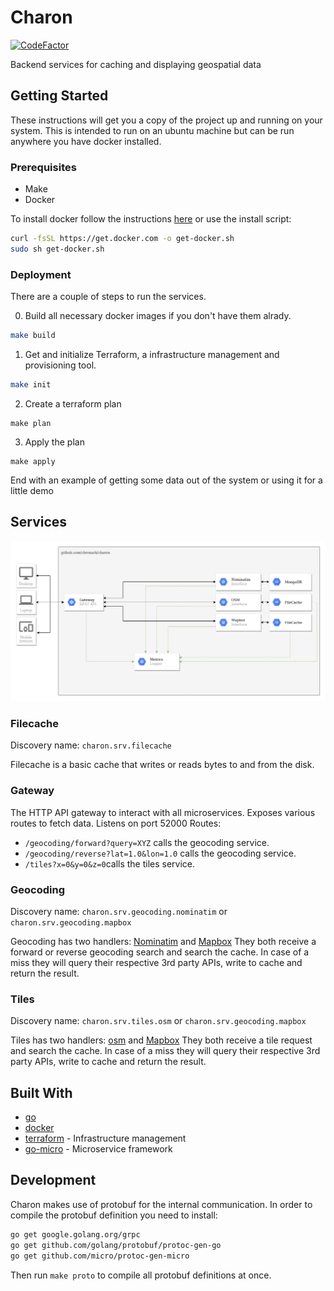 # Charon
[![CodeFactor](https://www.codefactor.io/repository/github/chronark/charon/badge)](https://www.codefactor.io/repository/github/chronark/charon)

Backend services for caching and displaying geospatial data



## Getting Started

These instructions will get you a copy of the project up and running on your system. This is intended to run on an ubuntu machine but can be run anywhere you have docker installed.

### Prerequisites

- Make
- Docker

To install docker follow the instructions [here](https://docs.docker.com/install/linux/docker-ce/ubuntu/) or use the install script:
```sh
curl -fsSL https://get.docker.com -o get-docker.sh
sudo sh get-docker.sh
```

### Deployment

There are a couple of steps to run the services.

0. Build all necessary docker images if you don't have them alrady.
```sh
make build
```

1. Get and initialize Terraform, a infrastructure management and provisioning tool.
```sh
make init
```

2. Create a terraform plan
```
make plan
```

3. Apply the plan
```
make apply
```

End with an example of getting some data out of the system or using it for a little demo


## Services
![Architecture](https://github.com/chronark/charon/blob/master/architecture.jpeg?raw=true)

### Filecache
Discovery name: `charon.srv.filecache`

Filecache is a basic cache that writes or reads bytes to and from the disk.

### Gateway
The HTTP API gateway to interact with all microservices. Exposes various routes to fetch data.
Listens on port 52000
Routes:
- `/geocoding/forward?query=XYZ` calls the geocoding service.
- `/geocoding/reverse?lat=1.0&lon=1.0` calls the geocoding service.
- `/tiles?x=0&y=0&z=0`calls the tiles service.

### Geocoding
Discovery name: `charon.srv.geocoding.nominatim` or `charon.srv.geocoding.mapbox`

Geocoding has two handlers:  [Nominatim](https://nominatim.org/) and [Mapbox](https://www.mapbox.com/)
They both receive a forward or reverse geocoding search and search the cache. In case of a miss they will query their respective 3rd party APIs, write to cache and return the result.

### Tiles
Discovery name: `charon.srv.tiles.osm` or `charon.srv.geocoding.mapbox`

Tiles has two handlers:  [osm](https://openstreetmap.org/) and [Mapbox](https://www.mapbox.com/)
They both receive a tile request and search the cache. In case of a miss they will query their respective 3rd party APIs, write to cache and return the result.


## Built With

* [go](https://golang.org/)
* [docker](https://www.docker.com/)
* [terraform](https://www.terraform.io/) - Infrastructure management
* [go-micro](https://github.com/micro/go-micro) - Microservice framework

## Development

Charon makes use of protobuf for the internal communication. In order to compile the protobuf definition you need to install:
```sh
go get google.golang.org/grpc
go get github.com/golang/protobuf/protoc-gen-go
go get github.com/micro/protoc-gen-micro
```

Then run `make proto` to compile all protobuf definitions at once.